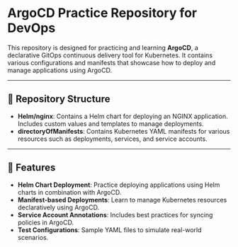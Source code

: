 # ArgoCD Practice Repository for DevOps

This repository is designed for practicing and learning **ArgoCD**, a declarative GitOps continuous delivery tool for Kubernetes. It contains various configurations and manifests that showcase how to deploy and manage applications using ArgoCD.

---

## 📂 Repository Structure

- **Helm/nginx**: Contains a Helm chart for deploying an NGINX application. Includes custom values and templates to manage deployments.
- **directoryOfManifests**: Contains Kubernetes YAML manifests for various resources such as deployments, services, and service accounts.

---

## 🚀 Features

- **Helm Chart Deployment**: Practice deploying applications using Helm charts in combination with ArgoCD.
- **Manifest-based Deployments**: Learn to manage Kubernetes resources declaratively using ArgoCD.
- **Service Account Annotations**: Includes best practices for syncing policies in ArgoCD.
- **Test Configurations**: Sample YAML files to simulate real-world scenarios.


